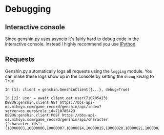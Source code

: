 # Debugging

## Interactive console

Since genshin.py uses asyncio it's fairly hard to debug code in the interactive console. Instead I highly recommend you use [IPython](https://ipython.org/).

## Requests

Genshin.py automatically logs all requests using the `logging` module. You can make these logs show up in the console by setting the `debug` kwarg to `True`

```ipython
In [1]: client = genshin.GenshinClient({...}, debug=True)

In [2]: user = await client.get_user(710785423)
DEBUG:genshin.client:GET https://bbs-api-os.mihoyo.com/game_record/genshin/api/index?server=os_euro&role_id=710785423
DEBUG:genshin.client:POST https://bbs-api-os.mihoyo.com/game_record/genshin/api/character
{"character_ids":[10000003,10000006,10000007,10000014,10000015,10000020,10000021,10000023,10000024,10000025],"role_id":710785423,"server":"os_euro"}
```
